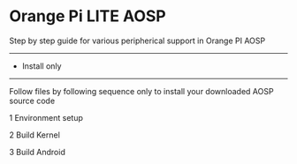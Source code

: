 # Orange Pi LITE AOSP
Step by step guide for various peripherical support in Orange PI AOSP

*****************
* Install only  
*****************
Follow files by following sequence only to install your downloaded AOSP source code

1	Environment setup

2 Build Kernel

3 Build Android
